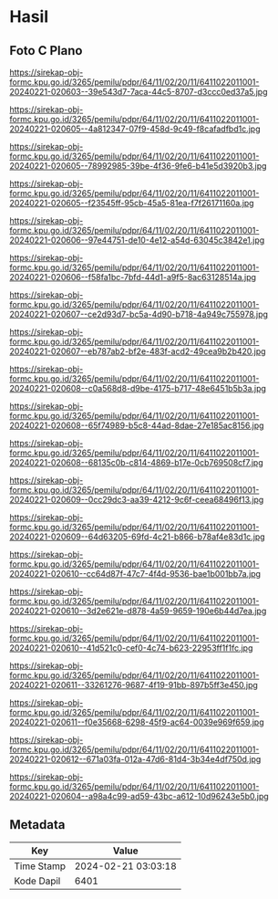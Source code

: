 # Hasil

## Foto C Plano

https://sirekap-obj-formc.kpu.go.id/3265/pemilu/pdpr/64/11/02/20/11/6411022011001-20240221-020603--39e543d7-7aca-44c5-8707-d3ccc0ed37a5.jpg

https://sirekap-obj-formc.kpu.go.id/3265/pemilu/pdpr/64/11/02/20/11/6411022011001-20240221-020605--4a812347-07f9-458d-9c49-f8cafadfbd1c.jpg

https://sirekap-obj-formc.kpu.go.id/3265/pemilu/pdpr/64/11/02/20/11/6411022011001-20240221-020605--78992985-39be-4f36-9fe6-b41e5d3920b3.jpg

https://sirekap-obj-formc.kpu.go.id/3265/pemilu/pdpr/64/11/02/20/11/6411022011001-20240221-020605--f23545ff-95cb-45a5-81ea-f7f26171160a.jpg

https://sirekap-obj-formc.kpu.go.id/3265/pemilu/pdpr/64/11/02/20/11/6411022011001-20240221-020606--97e44751-de10-4e12-a54d-63045c3842e1.jpg

https://sirekap-obj-formc.kpu.go.id/3265/pemilu/pdpr/64/11/02/20/11/6411022011001-20240221-020606--f58fa1bc-7bfd-44d1-a9f5-8ac63128514a.jpg

https://sirekap-obj-formc.kpu.go.id/3265/pemilu/pdpr/64/11/02/20/11/6411022011001-20240221-020607--ce2d93d7-bc5a-4d90-b718-4a949c755978.jpg

https://sirekap-obj-formc.kpu.go.id/3265/pemilu/pdpr/64/11/02/20/11/6411022011001-20240221-020607--eb787ab2-bf2e-483f-acd2-49cea9b2b420.jpg

https://sirekap-obj-formc.kpu.go.id/3265/pemilu/pdpr/64/11/02/20/11/6411022011001-20240221-020608--c0a568d8-d9be-4175-b717-48e6451b5b3a.jpg

https://sirekap-obj-formc.kpu.go.id/3265/pemilu/pdpr/64/11/02/20/11/6411022011001-20240221-020608--65f74989-b5c8-44ad-8dae-27e185ac8156.jpg

https://sirekap-obj-formc.kpu.go.id/3265/pemilu/pdpr/64/11/02/20/11/6411022011001-20240221-020608--68135c0b-c814-4869-b17e-0cb769508cf7.jpg

https://sirekap-obj-formc.kpu.go.id/3265/pemilu/pdpr/64/11/02/20/11/6411022011001-20240221-020609--0cc29dc3-aa39-4212-9c6f-ceea68496f13.jpg

https://sirekap-obj-formc.kpu.go.id/3265/pemilu/pdpr/64/11/02/20/11/6411022011001-20240221-020609--64d63205-69fd-4c21-b866-b78af4e83d1c.jpg

https://sirekap-obj-formc.kpu.go.id/3265/pemilu/pdpr/64/11/02/20/11/6411022011001-20240221-020610--cc64d87f-47c7-4f4d-9536-bae1b001bb7a.jpg

https://sirekap-obj-formc.kpu.go.id/3265/pemilu/pdpr/64/11/02/20/11/6411022011001-20240221-020610--3d2e621e-d878-4a59-9659-190e6b44d7ea.jpg

https://sirekap-obj-formc.kpu.go.id/3265/pemilu/pdpr/64/11/02/20/11/6411022011001-20240221-020610--41d521c0-cef0-4c74-b623-22953ff1f1fc.jpg

https://sirekap-obj-formc.kpu.go.id/3265/pemilu/pdpr/64/11/02/20/11/6411022011001-20240221-020611--33261276-9687-4f19-91bb-897b5ff3e450.jpg

https://sirekap-obj-formc.kpu.go.id/3265/pemilu/pdpr/64/11/02/20/11/6411022011001-20240221-020611--f0e35668-6298-45f9-ac64-0039e969f659.jpg

https://sirekap-obj-formc.kpu.go.id/3265/pemilu/pdpr/64/11/02/20/11/6411022011001-20240221-020612--671a03fa-012a-47d6-81d4-3b34e4df750d.jpg

https://sirekap-obj-formc.kpu.go.id/3265/pemilu/pdpr/64/11/02/20/11/6411022011001-20240221-020604--a98a4c99-ad59-43bc-a612-10d96243e5b0.jpg


## Metadata

| Key        | Value               |
| ---------- | ------------------- |
| Time Stamp | 2024-02-21 03:03:18 |
| Kode Dapil | 6401                |



